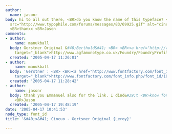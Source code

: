 ```yaml
---
author:
  name: jasonr
body: hi to all out there, <BR>do you know the name of this typeface? <BR> <BR><img
  src="http://www.typophile.com/forums/messages/83/69925.gif" alt="cincuo.gif"> <BR>
  <BR>thanxx <BR>Jason
comments:
- author:
    name: manukball
  body: Gerstner Original &#40;Berthold&#41; <BR> <BR><a href="http://www.agfamonotype.co.uk/Foundry/FoundryProfiles.asp?show=berthold_bq&amp;style=65&amp;#view"
    target="_blank">http://www.agfamonotype.co.uk/Foundry/FoundryProfiles.asp?show=berthold_bq&amp;style=65&amp;#view</a>
  created: '2005-04-17 11:26:01'
- author:
    name: manukball
  body: 'Gerstner : <BR> <BR><a href="http://www.fontfactory.com/font_info.php/font_id/188/designers_id/9?sid=d971a5f3474614335f5ecd3a7261f893"
    target="_blank">http://www.fontfactory.com/font_info.php/font_id/188/designers_id/9?sid=d971a5f3474614335f5ecd3a7261f893</a>'
  created: '2005-04-17 11:28:42'
- author:
    name: jasonr
  body: thank you Emmanuel also for the link. I dind&#39;t <BR>know fontfactory. <BR>
    <BR>Jason
  created: '2005-04-17 19:48:19'
date: '2005-04-17 10:41:53'
node_type: font_id
title: '&#40;x&#41; Cincuo - Gertsner Original {Leroy}'

---
```

